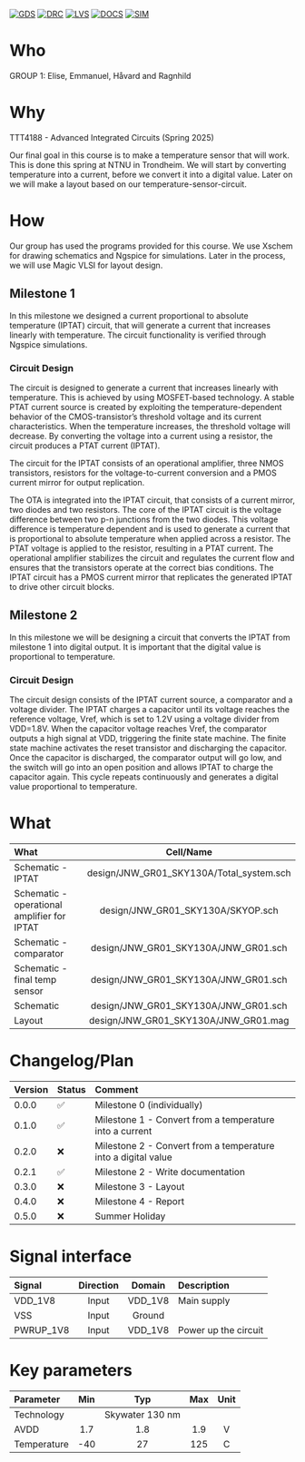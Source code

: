 
[![GDS](../../actions/workflows/gds.yaml/badge.svg)](../../actions/workflows/gds.yaml)
[![DRC](../../actions/workflows/drc.yaml/badge.svg)](../../actions/workflows/drc.yaml)
[![LVS](../../actions/workflows/lvs.yaml/badge.svg)](../../actions/workflows/lvs.yaml)
[![DOCS](../../actions/workflows/docs.yaml/badge.svg)](../../actions/workflows/docs.yaml)
[![SIM](../../actions/workflows/sim.yaml/badge.svg)](../../actions/workflows/sim.yaml)

# Who
GROUP 1: Elise, Emmanuel, Håvard and Ragnhild

# Why
TTT4188 - Advanced Integrated Circuits (Spring 2025)

Our final goal in this course is to make a temperature sensor that will work. This is done this spring at NTNU in Trondheim.
We will start by converting temperature into a current, before we convert it into a digital value. Later on we will make a layout based on our temperature-sensor-circuit.

# How
Our group has used the programs provided for this course. We use Xschem for drawing schematics and Ngspice for simulations. Later in the process, we will use Magic VLSI for layout design.

## Milestone 1
In this milestone we designed a current proportional to absolute temperature (IPTAT) circuit, that will generate a current that increases linearly with temperature. The circuit functionality is verified through Ngspice simulations.

### Circuit Design
The circuit is designed to generate a current that increases linearly with temperature. This is achieved by using MOSFET-based technology. A stable PTAT current source is created by exploiting the temperature-dependent behavior of the CMOS-transistor’s threshold voltage and its current characteristics. When the temperature increases, the threshold voltage will decrease. By converting the voltage into a current using a resistor, the circuit produces a PTAT current (IPTAT).

The circuit for the IPTAT consists of an operational amplifier, three NMOS transistors, resistors for the voltage-to-current conversion and a PMOS current mirror for output replication.

The OTA is integrated into the IPTAT circuit, that consists of a current mirror, two diodes and two resistors. The core of the IPTAT circuit is the voltage difference between two p-n junctions from the two diodes. This voltage difference is temperature dependent and is used to generate a current that is proportional to absolute temperature when applied across a resistor. The PTAT voltage is applied to the resistor, resulting in a PTAT current. The operational amplifier stabilizes the circuit and regulates the current flow and ensures that the transistors operate at the correct bias conditions. The IPTAT circuit has a PMOS current mirror that replicates the generated IPTAT to drive other circuit blocks.

## Milestone 2
In this milestone we will be designing a circuit that converts the IPTAT from milestone 1 into digital output. It is important that the digital value is proportional to temperature.

### Circuit Design
The circuit design consists of the IPTAT current source, a comparator and a voltage divider. The IPTAT charges a capacitor until its voltage reaches the reference voltage, Vref, which is set to 1.2V using a voltage divider from VDD=1.8V. When the capacitor voltage reaches Vref, the comparator outputs a high signal at VDD, triggering the finite state machine. The finite state machine activates the reset transistor and discharging the capacitor. Once the capacitor is discharged, the comparator output will go low, and the switch will go into an open position and allows IPTAT to charge the capacitor again. This cycle repeats continuously and generates a digital value proportional to temperature.


# What

| What            |        Cell/Name                        |
| :-              |  :-:                                    |
| Schematic - IPTAT                            | design/JNW_GR01_SKY130A/Total_system.sch    |
| Schematic - operational amplifier for IPTAT  | design/JNW_GR01_SKY130A/SKYOP.sch           |
| Schematic - comparator                       | design/JNW_GR01_SKY130A/JNW_GR01.sch        |
| Schematic - final temp sensor                | design/JNW_GR01_SKY130A/JNW_GR01.sch        |
| Schematic       | design/JNW_GR01_SKY130A/JNW_GR01.sch    |
| Layout          | design/JNW_GR01_SKY130A/JNW_GR01.mag    |


# Changelog/Plan

| Version | Status | Comment|
| :---    | :---   | :---   |
|0.0.0    | :white_check_mark: | Milestone 0 (individually) |
|0.1.0    | :white_check_mark: | Milestone 1 - Convert from a temperature into a current |
|0.2.0    | :x:                | Milestone 2 - Convert from a temperature into a digital value |
|0.2.1    | :white_check_mark: | Milestone 2 - Write documentation |
|0.3.0    | :x:                | Milestone 3 - Layout |
|0.4.0    | :x:                | Milestone 4 - Report |
|0.5.0    | :x:                | Summer Holiday       |


# Signal interface

| Signal       | Direction | Domain  | Description                               |
| :---         | :---:     | :---:   | :---                                      |
| VDD_1V8      | Input     | VDD_1V8 | Main supply                               |
| VSS          | Input     | Ground  |                                           |
| PWRUP_1V8    | Input     | VDD_1V8 | Power up the circuit                      |


# Key parameters

| Parameter           | Min     | Typ             | Max     | Unit  |
| :---                | :---:   | :---:           | :---:   | :---: |
| Technology          |         | Skywater 130 nm |         |       |
| AVDD                | 1.7     | 1.8             | 1.9     | V     |
| Temperature         | -40     | 27              | 125     | C     |
